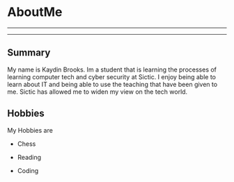 # AboutMe
---
---
## Summary
My name is Kaydin Brooks. Im a student that is learning the processes of learning computer tech and cyber security at Sictic. I enjoy being able to learn about IT and being able to use the teaching that have been given to me. Sictic has allowed me to widen my view on the tech world.

Hobbies
- 

My Hobbies are

- Chess
+ Reading
* Coding
